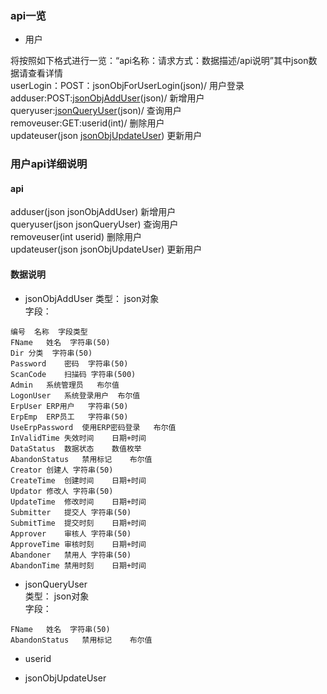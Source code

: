### api一览  
* 用户  

将按照如下格式进行一览：“api名称：请求方式：数据描述/api说明”其中json数据请查看详情    
userLogin：POST：jsonObjForUserLogin(json)/ 用户登录
adduser:POST:[jsonObjAddUser](#jsonObjAddUser)(json)/  新增用户  
queryuser:[jsonQueryUser](#jsonQueryUser)(json)/  查询用户  
removeuser:GET:userid(int)/  删除用户  
updateuser(json [jsonObjUpdateUser](#jsonObjUpdateUser))  更新用户  

### 用户api详细说明  

#### api  
adduser(json jsonObjAddUser)  新增用户  
queryuser(json jsonQueryUser)  查询用户  
removeuser(int userid)  删除用户  
updateuser(json jsonObjUpdateUser)  更新用户  

#### 数据说明  

* jsonObjAddUser
<span id="jsonObjAddUser" name="jsonObjAddUser"></span>
类型： json对象  
字段：  
```
编号	名称	字段类型
FName	姓名	字符串(50)
Dir	分类	字符串(50)
Password	密码	字符串(50)
ScanCode	扫描码	字符串(500)
Admin	系统管理员	布尔值
LogonUser	系统登录用户	布尔值
ErpUser	ERP用户	字符串(50)
ErpEmp	ERP员工	字符串(50)
UseErpPassword	使用ERP密码登录	布尔值
InValidTime	失效时间	日期+时间
DataStatus	数据状态	数值枚举
AbandonStatus	禁用标记	布尔值
Creator	创建人	字符串(50)
CreateTime	创建时间	日期+时间
Updator	修改人	字符串(50)
UpdateTime	修改时间	日期+时间
Submitter	提交人	字符串(50)
SubmitTime	提交时刻	日期+时间
Approver	审核人	字符串(50)
ApproveTime	审核时刻	日期+时间
Abandoner	禁用人	字符串(50)
AbandonTime	禁用时刻	日期+时间
```


* jsonQueryUser  
<span id="jsonQueryUser" name="jsonQueryUser"></span>
类型： json对象  
字段： 
``` 
FName	姓名	字符串(50)
AbandonStatus	禁用标记	布尔值
```

* userid  

* jsonObjUpdateUser  
<span id="jsonObjUpdateUser" name="jsonObjUpdateUser"></span>
